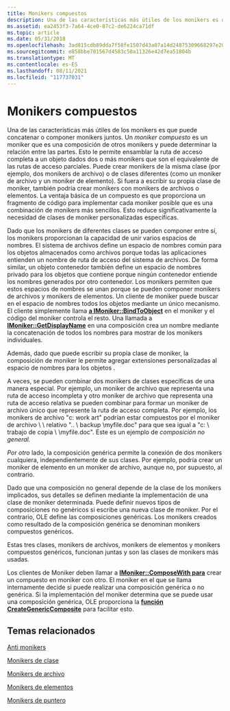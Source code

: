 ```yaml
---
title: Monikers compuestos
description: Una de las características más útiles de los monikers es que puede concatenar o componer monikers juntos.
ms.assetid: ea2453f3-7a64-4ce0-87c2-de6224ca71df
ms.topic: article
ms.date: 05/31/2018
ms.openlocfilehash: 3ad815cdb89dda7f58fe1507d43a07a14d24875309668297e20ec51114dd65d3
ms.sourcegitcommit: e858bbe701567d4583c50a11326e42d7ea51804b
ms.translationtype: MT
ms.contentlocale: es-ES
ms.lasthandoff: 08/11/2021
ms.locfileid: "117737031"
---
```

# <a name="composite-monikers"></a>Monikers compuestos

Una de las características más útiles de los monikers es que puede concatenar o componer monikers juntos. Un *moniker compuesto* es un moniker que es una composición de otros monikers y puede determinar la relación entre las partes. Esto le permite ensamblar la ruta de acceso completa a un objeto dados dos o más monikers que son el equivalente de las rutas de acceso parciales. Puede crear monikers de la misma clase (por ejemplo, dos monikers de archivo) o de clases diferentes (como un moniker de archivo y un moniker de elemento). Si fuera a escribir su propia clase de moniker, también podría crear monikers con monikers de archivos o elementos. La ventaja básica de un compuesto es que proporciona un fragmento de código para implementar cada moniker posible que es una combinación de monikers más sencillos. Esto reduce significativamente la necesidad de clases de moniker personalizadas específicas.

Dado que los monikers de diferentes clases se pueden componer entre sí, los monikers proporcionan la capacidad de unir varios espacios de nombres. El sistema de archivos define un espacio de nombres común para los objetos almacenados como archivos porque todas las aplicaciones entienden un nombre de ruta de acceso del sistema de archivos. De forma similar, un objeto contenedor también define un espacio de nombres privado para los objetos que contiene porque ningún contenedor entiende los nombres generados por otro contenedor. Los monikers permiten que estos espacios de nombres se unan porque se pueden componer monikers de archivos y monikers de elementos. Un cliente de moniker puede buscar en el espacio de nombres todos los objetos mediante un único mecanismo. El cliente simplemente llama [**a IMoniker::BindToObject**](/windows/desktop/api/ObjIdl/nf-objidl-imoniker-bindtoobject) en el moniker y el código del moniker controla el resto. Una llamada a [**IMoniker::GetDisplayName**](/windows/desktop/api/ObjIdl/nf-objidl-imoniker-getdisplayname) en una composición crea un nombre mediante la concatenación de todos los nombres para mostrar de los monikers individuales.

Además, dado que puede escribir su propia clase de moniker, la composición de moniker le permite agregar extensiones personalizadas al espacio de nombres para los objetos .

A veces, se pueden combinar dos monikers de clases específicas de una manera especial. Por ejemplo, un moniker de archivo que representa una ruta de acceso incompleta y otro moniker de archivo que representa una ruta de acceso relativa se pueden combinar para formar un moniker de archivo único que represente la ruta de acceso completa. Por ejemplo, los monikers de archivo "c: work art" podrían estar compuestos por el moniker de archivo \\ \\ relativo ".. \\ backup \\myfile.doc" para que sea igual a "c: \\ trabajo de copia \\ \\myfile.doc". Este es un ejemplo de *composición no general.*

*Por otro* lado, la composición genérica permite la conexión de dos monikers cualquiera, independientemente de sus clases. Por ejemplo, podría crear un moniker de elemento en un moniker de archivo, aunque no, por supuesto, al contrario.

Dado que una composición no general depende de la clase de los monikers implicados, sus detalles se definen mediante la implementación de una clase de moniker determinada. Puede definir nuevos tipos de composiciones no genéricos si escribe una nueva clase de moniker. Por el contrario, OLE define las composiciones genéricas. Los monikers creados como resultado de la composición genérica se denominan monikers compuestos genéricos.

Estas tres clases, monikers de archivos, monikers de elementos y monikers compuestos genéricos, funcionan juntas y son las clases de monikers más usadas.

Los clientes de Moniker deben llamar a [**IMoniker::ComposeWith para**](/windows/desktop/api/ObjIdl/nf-objidl-imoniker-composewith) crear un compuesto en moniker con otro. El moniker en el que se llama internamente decide si puede realizar una composición genérica o no genérica. Si la implementación del moniker determina que se puede usar una composición genérica, OLE proporciona la [**función CreateGenericComposite**](/windows/desktop/api/Objbase/nf-objbase-creategenericcomposite) para facilitar esto.

## <a name="related-topics"></a>Temas relacionados

<dl> <dt>

[Anti monikers](anti-monikers.md)
</dt> <dt>

[Monikers de clase](class-monikers.md)
</dt> <dt>

[Monikers de archivo](file-monikers.md)
</dt> <dt>

[Monikers de elementos](item-monikers.md)
</dt> <dt>

[Monikers de puntero](pointer-monikers.md)
</dt> </dl>

 

 




